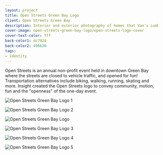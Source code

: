 ```yaml
---
layout: project
title: Open Streets Green Bay Logo
client: Open Streets Green Bay
description: Interior and exterior photography of homes that Van's Lumber has built.
cover-image: open-streets-green-bay-logo/open-streets-logo-cover
cover-text-color: fff
back-color1: dc7924
back-color2: 496630
tags:
- Identity
---
```


Open Streets is an annual non-profit event held in downtown Green Bay where the streets are closed to vehicle traffic, and opened for fun! Transportation alternatives include biking, walking, running, skating and more. Insight created the Open Streets logo to convey community, motion, fun and the "openness" of the one-day event.

<div class="images">

<img class="full fit" data-aos="fade-up" data-featherlight="/img/projects/open-streets-green-bay-logo/open-streets-logo-1.jpg" src="/img/projects/open-streets-green-bay-logo/open-streets-logo-1.jpg"
alt="Open Streets Green Bay Logo 1"
srcset="
/img/projects/open-streets-green-bay-logo/open-streets-logo-1-2400.jpg 2400w,
/img/projects/open-streets-green-bay-logo/open-streets-logo-1-1800.jpg 1800w,
/img/projects/open-streets-green-bay-logo/open-streets-logo-1-1200.jpg 1200w,
/img/projects/open-streets-green-bay-logo/open-streets-logo-1-900.jpg 900w,
/img/projects/open-streets-green-bay-logo/open-streets-logo-1-600.jpg 600w,
/img/projects/open-streets-green-bay-logo/open-streets-logo-1-400.jpg 400w" />

<img class="third first fit" data-aos="fade-up" data-featherlight="/img/projects/open-streets-green-bay-logo/open-streets-logo-2.jpg" src="/img/projects/open-streets-green-bay-logo/open-streets-logo-2.jpg"
alt="Open Streets Green Bay Logo 2"
srcset="
/img/projects/open-streets-green-bay-logo/open-streets-logo-2-2400.jpg 2400w,
/img/projects/open-streets-green-bay-logo/open-streets-logo-2-1800.jpg 1800w,
/img/projects/open-streets-green-bay-logo/open-streets-logo-2-1200.jpg 1200w,
/img/projects/open-streets-green-bay-logo/open-streets-logo-2-900.jpg 900w,
/img/projects/open-streets-green-bay-logo/open-streets-logo-2-600.jpg 600w,
/img/projects/open-streets-green-bay-logo/open-streets-logo-2-400.jpg 400w" />

<img class="third fit" data-aos="fade-up" data-aos-delay="200" data-featherlight="/img/projects/open-streets-green-bay-logo/open-streets-logo.jpg" src="/img/projects/open-streets-green-bay-logo/open-streets-logo.jpg"
alt="Open Streets Green Bay Logo"
srcset="
/img/projects/open-streets-green-bay-logo/open-streets-logo-2400.jpg 2400w,
/img/projects/open-streets-green-bay-logo/open-streets-logo-1800.jpg 1800w,
/img/projects/open-streets-green-bay-logo/open-streets-logo-1200.jpg 1200w,
/img/projects/open-streets-green-bay-logo/open-streets-logo-900.jpg 900w,
/img/projects/open-streets-green-bay-logo/open-streets-logo-600.jpg 600w,
/img/projects/open-streets-green-bay-logo/open-streets-logo-400.jpg 400w" />

<img class="third last fit" data-aos="fade-up" data-aos-delay="200" data-featherlight="/img/projects/open-streets-green-bay-logo/open-streets-logo-3.jpg" src="/img/projects/open-streets-green-bay-logo/open-streets-logo-3.jpg"
alt="Open Streets Green Bay Logo 3"
srcset="
/img/projects/open-streets-green-bay-logo/open-streets-logo-3-2400.jpg 2400w,
/img/projects/open-streets-green-bay-logo/open-streets-logo-3-1800.jpg 1800w,
/img/projects/open-streets-green-bay-logo/open-streets-logo-3-1200.jpg 1200w,
/img/projects/open-streets-green-bay-logo/open-streets-logo-3-900.jpg 900w,
/img/projects/open-streets-green-bay-logo/open-streets-logo-3-600.jpg 600w,
/img/projects/open-streets-green-bay-logo/open-streets-logo-3-400.jpg 400w" />

<img class="half first fit" data-aos="fade-up" data-featherlight="/img/projects/open-streets-green-bay-logo/open-streets-logo-4.jpg" src="/img/projects/open-streets-green-bay-logo/open-streets-logo-4.jpg"
alt="Open Streets Green Bay Logo 4"
srcset="
/img/projects/open-streets-green-bay-logo/open-streets-logo-4-2400.jpg 2400w,
/img/projects/open-streets-green-bay-logo/open-streets-logo-4-1800.jpg 1800w,
/img/projects/open-streets-green-bay-logo/open-streets-logo-4-1200.jpg 1200w,
/img/projects/open-streets-green-bay-logo/open-streets-logo-4-900.jpg 900w,
/img/projects/open-streets-green-bay-logo/open-streets-logo-4-600.jpg 600w,
/img/projects/open-streets-green-bay-logo/open-streets-logo-4-400.jpg 400w" />

<img class="half last fit" data-aos="fade-up" data-aos-delay="200" data-featherlight="/img/projects/open-streets-green-bay-logo/open-streets-logo-5.jpg" src="/img/projects/open-streets-green-bay-logo/open-streets-logo-5.jpg"
alt="Open Streets Green Bay Logo 5"
srcset="
/img/projects/open-streets-green-bay-logo/open-streets-logo-5-2400.jpg 2400w,
/img/projects/open-streets-green-bay-logo/open-streets-logo-5-1800.jpg 1800w,
/img/projects/open-streets-green-bay-logo/open-streets-logo-5-1200.jpg 1200w,
/img/projects/open-streets-green-bay-logo/open-streets-logo-5-900.jpg 900w,
/img/projects/open-streets-green-bay-logo/open-streets-logo-5-600.jpg 600w,
/img/projects/open-streets-green-bay-logo/open-streets-logo-5-400.jpg 400w" />

</div>
